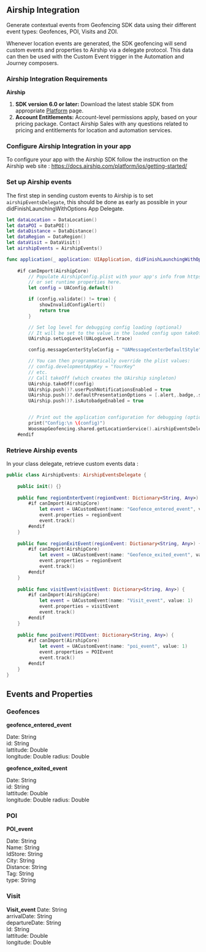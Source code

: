 ﻿

  
## Airship Integration
  
Generate contextual events from Geofencing SDK data using their different event types: Geofences, POI, Visits and ZOI.

Whenever location events are generated, the SDK geofencing will send custom events and properties to Airship via a delegate protocol. This data can then be used with the Custom Event trigger in the Automation and Journey composers.

###  Airship Integration Requirements

**Airship**

1.  **SDK version 6.0 or later:**  Download the latest stable SDK from appropriate  [Platform](https://docs.airship.com/platform/)  page.
2.  **Account Entitlements:**  Account-level permissions apply, based on your pricing package. Contact Airship Sales with any questions related to pricing and entitlements for location and automation services.

### Configure Airship Integration in your app

To configure your app with the Airship SDK follow the instruction on the Airship web site :
https://docs.airship.com/platform/ios/getting-started/

### Set up Airship events 
The first step in sending custom events to Airship is to set `airshipEventsDelegate`, this should be done as early as possible in your didFinishLaunchingWithOptions App Delegate.

```swift
let dataLocation = DataLocation()
let dataPOI = DataPOI()
let dataDistance = DataDistance()
let dataRegion = DataRegion()
let dataVisit = DataVisit()
let airshipEvents = AirshipEvents()

func application(_ application: UIApplication, didFinishLaunchingWithOptions launchOptions: [UIApplication.LaunchOptionsKey: Any]?) -> Bool {
	
	#if canImport(AirshipCore)
        // Populate AirshipConfig.plist with your app's info from https://go.urbanairship.com
        // or set runtime properties here.
        let config = UAConfig.default()

        if (config.validate() != true) {
            showInvalidConfigAlert()
            return true
        }

        // Set log level for debugging config loading (optional)
        // It will be set to the value in the loaded config upon takeOff
        UAirship.setLogLevel(UALogLevel.trace)

        config.messageCenterStyleConfig = "UAMessageCenterDefaultStyle"

        // You can then programmatically override the plist values:
        // config.developmentAppKey = "YourKey"
        // etc.
        // Call takeOff (which creates the UAirship singleton)
        UAirship.takeOff(config)
        UAirship.push()?.userPushNotificationsEnabled = true
        UAirship.push()?.defaultPresentationOptions = [.alert,.badge,.sound]
        UAirship.push()?.isAutobadgeEnabled = true


        // Print out the application configuration for debugging (optional)
        print("Config:\n \(config)")
        WoosmapGeofencing.shared.getLocationService().airshipEventsDelegate = airshipEvents
	#endif
``` 
### Retrieve Airship events
In your class delegate, retrieve custom events data :
``` swift
public class AirshipEvents: AirshipEventsDelegate {
    
    public init() {}
    
    public func regionEnterEvent(regionEvent: Dictionary<String, Any>) {
        #if canImport(AirshipCore)
            let event = UACustomEvent(name: "Geofence_entered_event", value: 1)
            event.properties = regionEvent
            event.track()
        #endif
    }
    
    public func regionExitEvent(regionEvent: Dictionary<String, Any>) {
        #if canImport(AirshipCore)
            let event = UACustomEvent(name: "Geofence_exited_event", value: 1)
            event.properties = regionEvent
            event.track()
        #endif
    }
    
    public func visitEvent(visitEvent: Dictionary<String, Any>) {
        #if canImport(AirshipCore)
            let event = UACustomEvent(name: "Visit_event", value: 1)
            event.properties = visitEvent
            event.track()
        #endif
    }
    
    public func poiEvent(POIEvent: Dictionary<String, Any>) {
        #if canImport(AirshipCore)
            let event = UACustomEvent(name: "poi_event", value: 1)
            event.properties = POIEvent
            event.track()
        #endif
    }
}
```

##  Events and Properties

### Geofences

**geofence_entered_event**

Date: String  
id: String  
lattitude: Double  
longitude: Double
radius: Double

**geofence_exited_event**

Date: String  
id: String  
lattitude: Double  
longitude: Double
radius: Double

### POI

**POI_event**

Date: String  
Name: String  
IdStore: String  
City: String  
Distance: String  
Tag: String  
type: String  

### Visit

**Visit_event**
Date: String  
arrivalDate: String  
departureDate: String  
Id: String  
lattitude: Double  
longitude: Double
